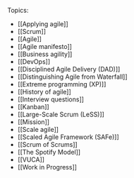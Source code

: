 Topics:
- [[Applying agile]]
- [[Scrum]]
- [[Agile]]
- [[Agile manifesto]]
- [[Business agility]]
- [[DevOps]]
- [[Disciplined Agile Delivery (DAD)]]
- [[Distinguishing Agile from Waterfall]]
- [[Extreme programming (XP)]]
- [[History of agile]]
- [[Interview questions]]
- [[Kanban]]
- [[Large-Scale Scrum (LeSS)]]
- [[Mission]]
- [[Scale agile]]
- [[Scaled Agile Framework (SAFe)]]
- [[Scrum of Scrums]]
- [[The Spotify Model]]
- [[VUCA]]
- [[Work in Progress]]
